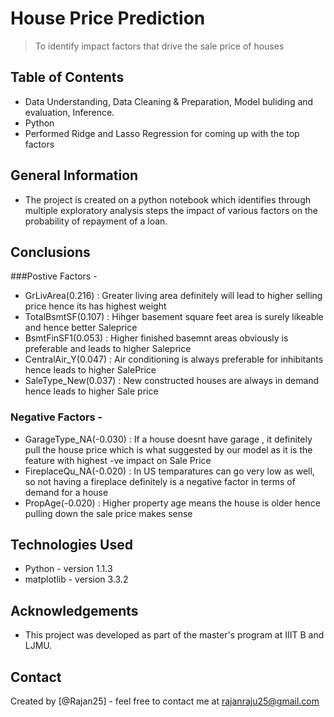 # House Price Prediction
> To identify impact factors that drive the sale price of houses


## Table of Contents
* Data Understanding, Data Cleaning & Preparation, Model buliding and evaluation, Inference.
* Python
* Performed Ridge and Lasso Regression for coming up with the top factors

## General Information
- The project is created on a python notebook which identifies through multiple exploratory analysis steps the impact of various factors on the probability of repayment of a loan. 


## Conclusions

###Postive Factors -
- GrLivArea(0.216) : Greater living area definitely will lead to higher selling price hence its has highest weight
- TotalBsmtSF(0.107) : Hihger basement square feet area is surely likeable and hence better Saleprice
- BsmtFinSF1(0.053) : Higher finished basemnt areas obviously is preferable and leads to higher Saleprice
- CentralAir_Y(0.047) : Air conditioning is always preferable for inhibitants hence leads to higher SalePrice
- SaleType_New(0.037) : New constructed houses are always in demand hence leads to higher Sale price
### Negative Factors -
- GarageType_NA(-0.030) : If a house doesnt have garage , it definitely pull the house price which is what suggested by our model as it is the feature with highest -ve impact on Sale Price
- FireplaceQu_NA(-0.020) : In US temparatures can go very low as well, so not having a fireplace definitely is a negative factor in terms of demand for a house
- PropAge(-0.020) : Higher property age means the house is older hence pulling down the sale price makes sense

## Technologies Used
- Python - version 1.1.3
- matplotlib - version 3.3.2

## Acknowledgements
- This project was developed as part of the master's program at IIIT B and LJMU. 


## Contact
Created by [@Rajan25] - feel free to contact me at rajanraju25@gmail.com
